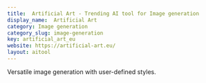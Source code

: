 ```yaml
---
title:  Artificial Art - Trending AI tool for Image generation
display_name:  Artificial Art
category: Image generation
category_slug: image-generation
key: artificial_art_eu
website: https://artificial-art.eu/
layout: aitool
---
```


Versatile image generation with user-defined styles.
